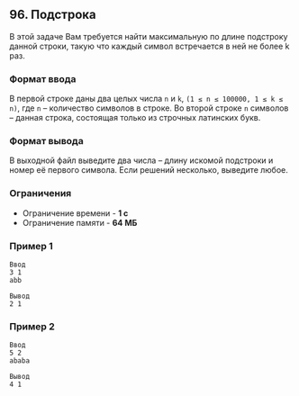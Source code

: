 ## 96. Подстрока
В этой задаче Вам требуется найти максимальную по длине подстроку данной строки, такую что каждый символ встречается в ней не более k раз.

### Формат ввода
В первой строке даны два целых числа `n` и `k`, `(1 ≤ n ≤ 100000, 1 ≤ k ≤ n)`, где `n` – количество символов в строке. Во второй строке `n` символов – данная строка, состоящая только из строчных латинских букв.

### Формат вывода
В выходной файл выведите два числа – длину искомой подстроки и номер её первого символа. Если решений несколько, выведите любое.

### Ограничения
- Ограничение времени - **1 с**
- Ограничение памяти - **64 МБ**

### Пример 1
```
Ввод
3 1
abb

Вывод
2 1
```

### Пример 2
```
Ввод
5 2
ababa

Вывод
4 1
```
